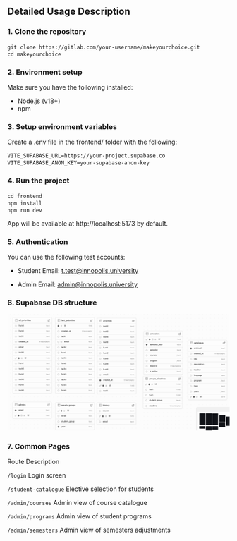 ## Detailed Usage Description

### 1. Clone the repository

```
git clone https://gitlab.com/your-username/makeyourchoice.git
cd makeyourchoice
```

### 2. Environment setup
Make sure you have the following installed:

- Node.js (v18+)
- npm

### 3. Setup environment variables
Create a .env file in the frontend/ folder with the following:

```
VITE_SUPABASE_URL=https://your-project.supabase.co
VITE_SUPABASE_ANON_KEY=your-supabase-anon-key
```

### 4. Run the project

```
cd frontend
npm install
npm run dev
```

App will be available at http://localhost:5173 by default.

### 5. Authentication
You can use the following test accounts:

- Student
  Email: t.test@innopolis.university

- Admin
  Email: admin@innopolis.university

### 6. Supabase DB structure
![Database tables](db_structure.png)

### 7. Common Pages
Route	Description

`/login`	Login screen

`/student-catalogue`	Elective selection for students

`/admin/courses`	Admin view of course catalogue

`/admin/programs`	Admin view of student programs

`/admin/semesters` Admin view of semesters adjustments
